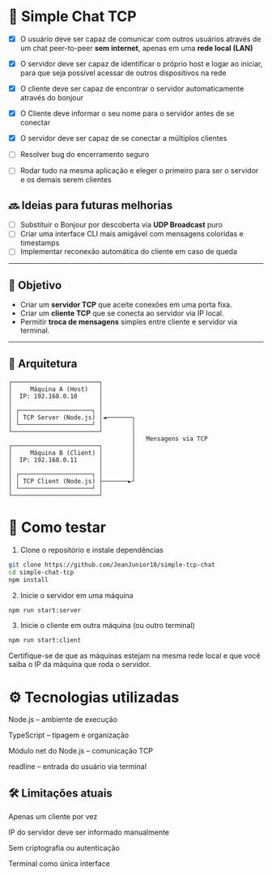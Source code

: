 # 💬 Simple Chat TCP

- [x] O usuário deve ser capaz de comunicar com outros usuários através de um chat peer-to-peer **sem internet**, apenas em uma **rede local (LAN)**

- [x] O servidor deve ser capaz de identificar o próprio host e logar ao iniciar, para que seja possível acessar de outros dispositivos na rede

- [x] O cliente deve ser capaz de encontrar o servidor automaticamente através do bonjour

- [x] O Cliente deve informar o seu nome para o servidor antes de se conectar

- [x] O servidor deve ser capaz de se conectar a múltiplos clientes

- [ ] Resolver bug do encerramento seguro

- [ ] Rodar tudo na mesma aplicação e eleger o primeiro para ser o servidor e os demais serem clientes

## 🔜 Ideias para futuras melhorias

- [ ] Substituir o Bonjour por descoberta via **UDP Broadcast** puro
- [ ] Criar uma interface CLI mais amigável com mensagens coloridas e timestamps
- [ ] Implementar reconexão automática do cliente em caso de queda

---

## 🧠 Objetivo

- Criar um **servidor TCP** que aceite conexões em uma porta fixa.
- Criar um **cliente TCP** que se conecta ao servidor via IP local.
- Permitir **troca de mensagens** simples entre cliente e servidor via terminal.

---

## 🧩 Arquitetura

```plaintext
┌────────────────────────┐
│     Máquina A (Host)   │
│  IP: 192.168.0.10      │
│                        │
│ ┌────────────────────┐ │
│ │ TCP Server (Node.js) │◄───────┐
│ └────────────────────┘ │        │
└────────────────────────┘        │
                                  │   Mensagens via TCP
┌────────────────────────┐        │
│     Máquina B (Client) │        │
│  IP: 192.168.0.11      │        │
│                        │        │
│ ┌────────────────────┐ │        │
│ │ TCP Client (Node.js) ├───────►┘
│ └────────────────────┘ │
└────────────────────────┘
```

# 🚀 Como testar

1. Clone o repositório e instale dependências
```bash
git clone https://github.com/JeanJunior18/simple-tcp-chat
cd simple-chat-tcp
npm install
```
2. Inicie o servidor em uma máquina
```bash
npm run start:server
```
3. Inicie o cliente em outra máquina (ou outro terminal)
```bash
npm run start:client
```
Certifique-se de que as máquinas estejam na mesma rede local e que você saiba o IP da máquina que roda o servidor.

# ⚙️ Tecnologias utilizadas
Node.js – ambiente de execução

TypeScript – tipagem e organização

Módulo net do Node.js – comunicação TCP

readline – entrada do usuário via terminal

## 🛠 Limitações atuais
Apenas um cliente por vez

IP do servidor deve ser informado manualmente

Sem criptografia ou autenticação

Terminal como única interface


